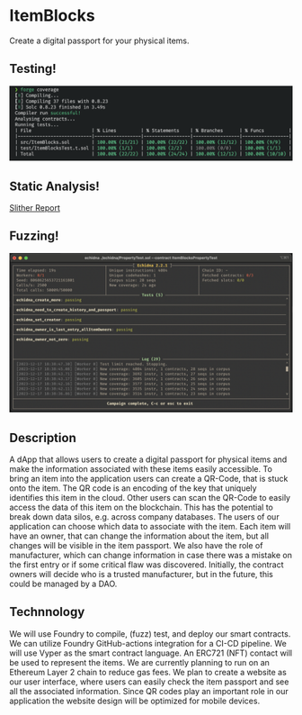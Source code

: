 # ItemBlocks
Create a digital passport for your physical items.

## Testing!

![100 Percent Coverage](./images/100coverage.png)

## Static Analysis!

[Slither Report](./contract/Slither-Report.md)

## Fuzzing!

![Echidna Fuzzing Results](./images/echidna.png)

## Description

A dApp that allows users to create a digital passport for physical items and make the information associated with these items easily accessible.
To bring an item into the application users can create a QR-Code, that is stuck onto the item. The QR code is an encoding of the key that uniquely identifies this item in the cloud. Other users can scan the QR-Code to easily access the data of this item on the blockchain. This has the potential to break down data silos, e.g. across company databases.
The users of our application can choose which data to associate with the item.
Each item will have an owner, that can change the information about the item, but all changes will be visible in the item passport.
We also have the role of manufacturer, which can change information in case there was a mistake on the first entry or if some critical flaw was discovered. Initially, the contract owners will decide who is a trusted manufacturer, but in the future, this could be managed by a DAO.

## Technnology

We will use Foundry to compile, (fuzz) test, and deploy our smart contracts.
We can utilize Foundry GitHub-actions integration for a CI-CD pipeline.
We will use Vyper as the smart contract language.
An ERC721 (NFT) contact will be used to represent the items.
We are currently planning to run on an Ethereum Layer 2 chain to reduce gas fees.
We plan to create a website as our user interface, where users can easily check the item passport and see all the associated information. Since QR codes play an important role in our application the website design will be optimized for mobile devices.
